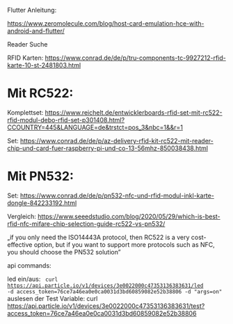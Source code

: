 Flutter Anleitung:

https://www.zeromolecule.com/blog/host-card-emulation-hce-with-android-and-flutter/


Reader Suche

RFID Karten: https://www.conrad.de/de/p/tru-components-tc-9927212-rfid-karte-10-st-2481803.html

# Mit RC522:

Komplettset: https://www.reichelt.de/entwicklerboards-rfid-set-mit-rc522-rfid-modul-debo-rfid-set-p301408.html?CCOUNTRY=445&LANGUAGE=de&trstct=pos_3&nbc=1&&r=1

Set: https://www.conrad.de/de/p/az-delivery-rfid-kit-rc522-mit-reader-chip-und-card-fuer-raspberry-pi-und-co-13-56mhz-850038438.html

# Mit PN532:

Set: https://www.conrad.de/de/p/pn532-nfc-und-rfid-modul-inkl-karte-dongle-842233192.html

 
Vergleich: https://www.seeedstudio.com/blog/2020/05/29/which-is-best-rfid-nfc-mifare-chip-selection-guide-rc522-vs-pn532/

„if you only need the ISO14443A protocol, then RC522 is a very cost-effective option, but if you want to support more protocols such as NFC, you should choose the PN532 solution”






api commands:

led ein/aus:
<code>
curl https://api.particle.io/v1/devices/3e0022000c47353136383631/led -d access_token=76ce7a46ea0e0ca0031d3bd60859082e52b38806 -d "args=on"
</code>
auslesen der Test Variable:
curl https://api.particle.io/v1/devices/3e0022000c47353136383631/test?access_token=76ce7a46ea0e0ca0031d3bd60859082e52b38806
